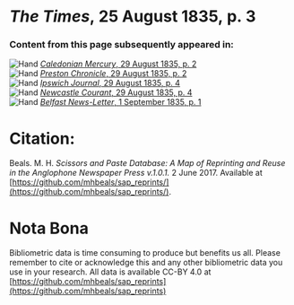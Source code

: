 # *The Times*, 25 August 1835, p. 3  
  
### Content from this page subsequently appeared in:  
![Hand](http://scissorsandpaste.net/wp-content/uploads/2017/06/smallhandpointer.png) [*Caledonian Mercury*, 29 August 1835, p. 2](https://mhbeals.github.io/sap_html/Caledonian-Mercury/Caledonian-Mercury-29-August-1835-p-2)  
![Hand](http://scissorsandpaste.net/wp-content/uploads/2017/06/smallhandpointer.png) [*Preston Chronicle*, 29 August 1835, p. 2](https://mhbeals.github.io/sap_html/Preston-Chronicle/Preston-Chronicle-29-August-1835-p-2)  
![Hand](http://scissorsandpaste.net/wp-content/uploads/2017/06/smallhandpointer.png) [*Ipswich Journal*, 29 August 1835, p. 4](https://mhbeals.github.io/sap_html/Ipswich-Journal/Ipswich-Journal-29-August-1835-p-4)  
![Hand](http://scissorsandpaste.net/wp-content/uploads/2017/06/smallhandpointer.png) [*Newcastle Courant*, 29 August 1835, p. 4](https://mhbeals.github.io/sap_html/Newcastle-Courant/Newcastle-Courant-29-August-1835-p-4)  
![Hand](http://scissorsandpaste.net/wp-content/uploads/2017/06/smallhandpointer.png) [*Belfast News-Letter*, 1 September 1835, p. 1](https://mhbeals.github.io/sap_html/Belfast-News-Letter/Belfast-News-Letter-1-September-1835-p-1)  


# Citation: 

Beals. M. H. *Scissors and Paste Database: A Map of Reprinting and Reuse in the Anglophone Newspaper Press v.1.0.1.* 2 June 2017. Available at [https://github.com/mhbeals/sap_reprints/](https://github.com/mhbeals/sap_reprints/). 

# Nota Bona

Bibliometric data is time consuming to produce but benefits us all. Please remember to cite or acknowledge this and any other bibliometric data you use in your research. All data is available CC-BY 4.0 at [https://github.com/mhbeals/sap_reprints](https://github.com/mhbeals/sap_reprints)